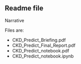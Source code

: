 ## Readme file


Narrative



Files are:

* CKD_Predict_Briefing.pdf
* CKD_Predict_Final_Report.pdf
* CKD_Predict_notebook.pdf
* CKD_Predict_notebook.ipynb
